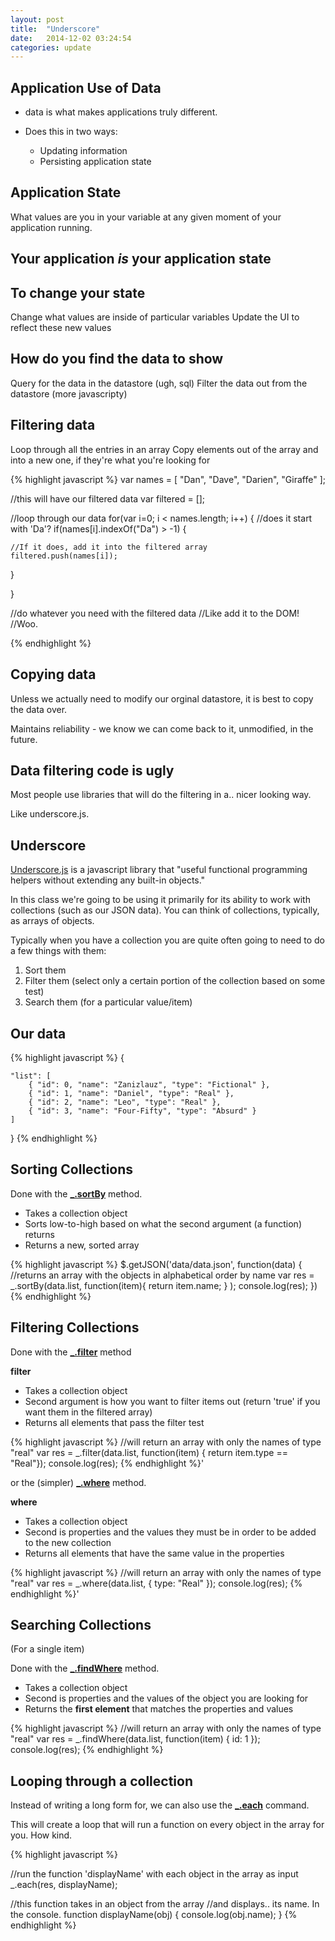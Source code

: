 ```yaml
---
layout: post
title:  "Underscore"
date:   2014-12-02 03:24:54
categories: update
---
```



Application Use of Data
------------------------

- data is what makes applications truly different.


- Does this in two ways:
  - Updating information
  - Persisting application state


Application State
------------------------

What values are you in your variable at any given moment of your application running.


Your application _is_ your application state
------------------------------

To change your state
------------------------------

Change what values are inside of particular variables
Update the UI to reflect these new values


How do you find the data to show
-----------------------------

Query for the data in the datastore (ugh, sql)
Filter the data out from the datastore (more javascripty)

Filtering data
-----------------------------

Loop through all the entries in an array
Copy elements out of the array and into a new one, if they're what you're looking for


{% highlight javascript %}
var names = [ "Dan", "Dave", "Darien", "Giraffe" ];

//this will have our filtered data
var filtered = [];

//loop through our data
for(var i=0; i < names.length; i++) {
  //does it start with 'Da'?
  if(names[i].indexOf("Da") > -1) {

    //If it does, add it into the filtered array
    filtered.push(names[i]);
  }

}

//do whatever you need with the filtered data
//Like add it to the DOM!
//Woo.

{% endhighlight %}


Copying data
--------------------------

Unless we actually need to modify our orginal datastore, it is best to copy the data over.

Maintains reliability - we know we can come back to it, unmodified, in the future.

Data filtering code is ugly
--------------------------

Most people use libraries that will do the filtering in a.. nicer looking way.

Like underscore.js.


Underscore
-------------------------


[Underscore.js](http://underscorejs.org/) is a javascript library that "useful functional programming helpers without extending any built-in objects."

In this class we're going to be using it primarily for its ability to work with collections (such as our JSON data). You can think of collections, typically, as arrays of objects.

Typically when you have a collection you are quite often going to need to do a few things with them:

1. Sort them
2. Filter them (select only a certain portion of the collection based on some test)
3. Search them (for a particular value/item)

Our data
-------------------------------

{% highlight javascript %}
{

    "list": [
        { "id": 0, "name": "Zanizlauz", "type": "Fictional" },
        { "id": 1, "name": "Daniel", "type": "Real" },
        { "id": 2, "name": "Leo", "type": "Real" },
        { "id": 3, "name": "Four-Fifty", "type": "Absurd" }
    ]

}
{% endhighlight %}


Sorting Collections
--------------------------------

Done with the **[_.sortBy](http://underscorejs.org/#sortBy)** method.

- Takes a collection object
- Sorts low-to-high based on what the second argument (a function) returns
- Returns a new, sorted array

{% highlight javascript %}
$.getJSON('data/data.json', function(data) {
 	//returns an array with the objects in alphabetical order by name
    var res = _.sortBy(data.list, function(item){ return item.name; } );
    console.log(res);
})
{% endhighlight %}

Filtering Collections
---------------------------------------

Done with the **[_.filter](http://underscorejs.org/#filter)** method

**filter**

- Takes a collection object
- Second argument is how you want to filter items out (return 'true' if you want them in the filtered array)
- Returns all elements that pass the filter test

{% highlight javascript %}
	//will return an array with only the names of type "real"
	var res = _.filter(data.list, function(item) { return item.type == "Real"});
	console.log(res);
{% endhighlight %}'


or the (simpler) **[_.where](http://underscorejs.org/#where)** method.

**where**

- Takes a collection object
- Second is properties and the values they must be in order to be added to the new collection
- Returns all elements that have the same value in the properties

{% highlight javascript %}
	//will return an array with only the names of type "real"
	var res = _.where(data.list, { type: "Real" });
	console.log(res);
{% endhighlight %}'


Searching Collections
-----------------------------------------

(For a single item)

Done with the **[_.findWhere](http://underscorejs.org/#findWhere)** method.

- Takes a collection object
- Second is properties and the values of the object you are looking for
- Returns the **first element** that matches the properties and values

{% highlight javascript %}
	//will return an array with only the names of type "real"
	var res = _.findWhere(data.list, function(item) { id: 1 });
	console.log(res);
{% endhighlight %}



Looping through a collection
------------------------------------------

Instead of writing a long form for, we can also use the **[_.each](http://underscorejs.org/#each)** command.

This will create a loop that will run a function on every object in the array for you. How kind.

{% highlight javascript %}

  //run the function 'displayName' with each object in the array as input
	_.each(res, displayName);

  //this function takes in an object from the array
  //and displays.. its name. In the console.
  function displayName(obj) {
    console.log(obj.name);
  }
{% endhighlight %}
